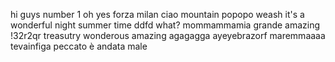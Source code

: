 hi guys
number 1
oh yes
forza milan
ciao
mountain
popopo
weash
it's a wonderful night
summer time
ddfd
what?
mommammamia
grande
amazing
!32r2qr
treasutry
wonderous
amazing
agagagga
ayeyebrazorf
maremmaaaa
tevainfiga
peccato è andata male
